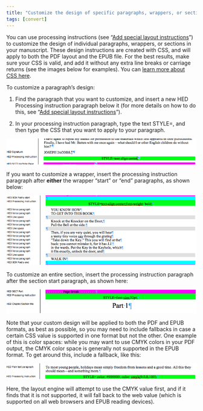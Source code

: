 ```yaml
---
title: "Customize the design of specific paragraphs, wrappers, or sections"
tags: [convert]
---
```

 
<html><body><section data-type="chapter" class="hsecchapter" data-hederis-type="hsecchapter" id="custom-paragraph-design" data-pi-attrs="id: custom-paragraph-design; data-tags: convert;" role="doc-chapter" data-tags="convert" data-author-name=" " data-book-title=" " title="Customize the design of specific paragraphs, wrappers, or sections"><p class="hblkp" data-hederis-type="hblkp" id="pNPryquEI">You can use processing instructions (see &#8220;<a href="{% link _docs/custom-design.md %}" class="hspana" data-hederis-type="hspana" id="pkzfoVUXN">Add special layout instructions</a>&#8221;) to customize the design of individual paragraphs, wrappers, or sections in your manuscript. These design instructions are created with CSS, and will apply to both the PDF layout and the EPUB file. For the best results, make sure your CSS is valid, and add it without any extra line breaks or carriage returns (see the images below for examples). You can <a href="https://developer.mozilla.org/en-US/docs/Web/CSS/Reference" class="hspana" data-hederis-type="hspana" id="pII62UlAh">learn more about CSS here</a>.</p><p class="hblkp" data-hederis-type="hblkp" id="pzhsRBB9J">To customize a paragraph&#8217;s design:</p><ol class="hwprnumlist" data-hederis-type="hwprnumlist" id="p59ZLV1xF"><li class="hblkoli" data-hederis-type="hblkoli" id="lia7GuZdmf"><p class="hblkoli" data-hederis-type="hblklip" id="p6YhT3ghJ">Find the paragraph that you want to customize, and insert a new HED Processing instruction paragraph below it (for more details on how to do this, see &#8220;<a href="{% link _docs/custom-design.md %}" class="hspana" data-hederis-type="hspana" id="pC3PlLhhX">Add special layout instructions</a>&#8221;).</p></li><li class="hblkoli" data-hederis-type="hblkoli" id="li3AUtW4Hi"><p class="hblkoli" data-hederis-type="hblklip" id="p9e4fBjEG">In your processing instruction paragraph, type the text STYLE=, and then type the CSS that you want to apply to your paragraph.</p></li></ol><img data-hederis-type="hblkimg" class="hblkimg" id="pk09xZfxh" src="/images/pi2.png" data-img-src="/images/pi2.png"/><p class="hblkp" data-hederis-type="hblkp" id="pnJNY7jZS">If you want to customize a wrapper, insert the processing instruction paragraph after <strong data-hederis-type="hspanstrong" id="pM7pzVW13">either</strong> the wrapper &#8220;start&#8221; or &#8220;end&#8221; paragraphs, as shown below: </p><img data-hederis-type="hblkimg" class="hblkimg" id="pU3mQjSHI" src="/images/stylepiwrapper.png" data-img-src="/images/stylepiwrapper.png"/><p class="hblkp" data-hederis-type="hblkp" id="pJFRgExAm">To customize an entire section, insert the processing instruction paragraph after the section start paragraph, as shown here:</p><img data-hederis-type="hblkimg" class="hblkimg" id="pSaZppjCa" src="/images/stylepisection.png" data-img-src="/images/stylepisection.png"/><p class="hblkp" data-hederis-type="hblkp" id="pVGtgEqRe">Note that your custom design will be applied to both the PDF and EPUB formats, as best as possible, so you may need to include fallbacks in case a certain CSS value is supported in one format but not the other. One example of this is color spaces: while you may want to use CMYK colors in your PDF output, the CMYK color space is generally not supported in the EPUB format. To get around this, include a fallback, like this:</p><img data-hederis-type="hblkimg" class="hblkimg" id="pHhEp0IR6" src="/images/stylepicolorfallback.png" data-img-src="/images/stylepicolorfallback.png"/><p class="hblkp" data-hederis-type="hblkp" id="patvzjm16">Here, the layout engine will attempt to use the CMYK value first, and if it finds that it is not supported, it will fall back to the web value (which is supported on all web browsers and EPUB reading devices).</p></section></body></html>

